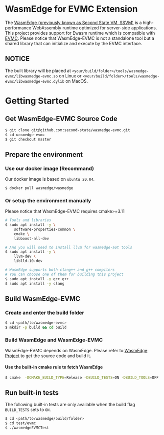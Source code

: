 # WasmEdge for EVMC Extension

The [WasmEdge (previously known as Second State VM, SSVM)](https://github.com/WasmEdge/WasmEdge) is a high-performance WebAssembly runtime optimized for server-side applications. This project provides support for Ewasm runtime which is compatible with [EVMC](https://github.com/ethereum/evmc). Please notice that WasmEdge-EVMC is not a standalone tool but a shared library that can initialize and execute by the EVMC interface.

## NOTICE

The built library will be placed at `<your/build/folder>/tools/wasmedge-evmc/libwasmedge-evmc.so` on Linux or `<your/build/folder>/tools/wasmedge-evmc/libwasmedge-evmc.dylib` on MacOS.

# Getting Started

## Get WasmEdge-EVMC Source Code

```bash
$ git clone git@github.com:second-state/wasmedge-evmc.git
$ cd wasmedge-evmc
$ git checkout master
```

## Prepare the environment


### Use our docker image (Recommand)

Our docker image is based on `ubuntu 20.04`.

```bash
$ docker pull wasmedge/wasmedge
```

### Or setup the environment manually

Please notice that WasmEdge-EVMC requires cmake>=3.11

```bash
# Tools and libraries
$ sudo apt install -y \
	software-properties-common \
	cmake \
	libboost-all-dev

# And you will need to install llvm for wasmedge-aot tools
$ sudo apt install -y \
	llvm-dev \
	liblld-10-dev

# WasmEdge supports both clang++ and g++ compilers
# You can choose one of them for building this project
$ sudo apt install -y gcc g++
$ sudo apt install -y clang
```

## Build WasmEdge-EVMC

### Create and enter the build folder

```bash
$ cd <path/to/wasmedge-evmc>
$ mkdir -p build && cd build
```

### Build WasmEdge and WasmEdge-EVMC

WasmEdge-EVMC depends on WasmEdge. Please refer to [WasmEdge Project](https://github.com/WasmEdge/WasmEdge) to get the source code and build it.

#### Use the built-in cmake rule to fetch WasmEdge

```bash
$ cmake  -DCMAKE_BUILD_TYPE=Release -DBUILD_TESTS=ON -DBUILD_TOOLS=OFF -DWASMEDGE_DISABLE_AOT_RUNTIME=ON .. && make
```

## Run built-in tests

The following built-in tests are only available when the build flag `BUILD_TESTS` sets to `ON`.

```bash
$ cd <path/to/wasmedge/build/folder>
$ cd test/evmc
$ ./wasmedgeEVMCTest
```
